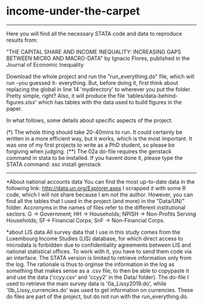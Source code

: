 # income-under-the-carpet

****************************************************************************************
Here you will find all the necessary STATA code and data to reproduce results from: 

"THE CAPITAL SHARE AND INCOME INEQUALITY: INCREASING GAPS BETWEEN MICRO AND MACRO-DATA"
by Ignacio Flores, published in the Journal of Economic Inequality

Download the whole project and run the "run_everything.do" file, which will run -you 
guessed it- everything. But, before doing it, first think about replacing the global 
in line 14 'mydirectory' to wherever you put the folder. Pretty simple, right? Also,
it will produce the file 'tables/data-behind-figures.xlsx' which has tables with
the data used to build figures in the paper. 

In what follows, some details about specific aspects of the project.

(*) The whole thing should take 20-40mins to run. It could certainly be written in a 
more efficient way, but it works, which is the most important. It was one of my first 
projects to write as a PhD student, so please be forgiving when judging. 
(**) The 02a do-file requires the genstack command in stata to be installed. If you 
havent done it, please type the STATA command: ssc install genstack 
****************************************************************************************

*About national accounts data 
You can find the most up-to-date data in the following link: 
http://data.un.org/Explorer.aspx I scrapped it with some R code, which I will not share
because I am not the author. However, you can find all the tables that I used in the 
project (and more) in the "Data/UN/" folder. Accronyms in the names of files refer to
the different institutional sectors: G -> Government; HH -> Households; 
NPISH -> Non-Profits Serving Households; SF-> Financial Corps; 
SnF -> Non-Financial Corps. 

*about LIS data 
All survey data that I use in this study comes from the Luxembourg Income Studies (LIS) 
database, for which direct access to microdata is forbidden due to confidentiality 
agreements between LIS and national statistical offices. To work with it, you have to 
send them code via an interface. The STATA version is limited to retrieve information
only from the log. The rationale is thus to orginse the information in the log as 
something that makes sense as a .csv file, to then be able to copypaste it and use 
the data ('ccyy.csv' and 'ccyy2' in the Data/ folder). The do-file I used to retrieve 
the main survey data is '0a_Lissy2019.do', while '0b_Lissy_currencies.do' was used to 
get information on currencies. These do files are part of the project, but do not run 
with the run_everything.do. 


